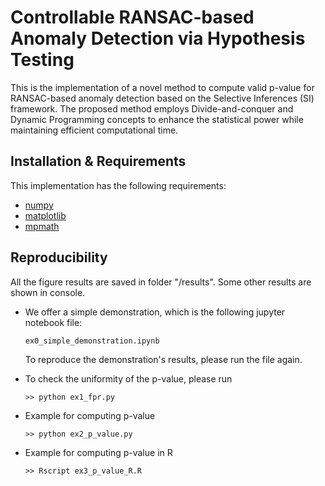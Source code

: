 # Controllable RANSAC-based Anomaly Detection via Hypothesis Testing

This is the implementation of a novel method to compute valid p-value for RANSAC-based anomaly detection based on the Selective Inferences (SI) framework. The proposed method employs Divide-and-conquer and Dynamic Programming concepts to enhance the statistical power while maintaining efficient computational time.

## Installation & Requirements

This implementation has the following requirements:
- [numpy](https://numpy.org/)
- [matplotlib](https://matplotlib.org/)
- [mpmath](https://mpmath.org/)

## Reproducibility

All the figure results are saved in folder "/results". Some other results are shown in console.

- We offer a simple demonstration, which is the following jupyter notebook file:
  ```
  ex0_simple_demonstration.ipynb
  ```
  To reproduce the demonstration's results, please run the file again.

- To check the uniformity of the p-value, please run
    ```
    >> python ex1_fpr.py
    ```
- Example for computing p-value
    ```
    >> python ex2_p_value.py
    ```
- Example for computing p-value in R
    ```
    >> Rscript ex3_p_value_R.R
    ```
